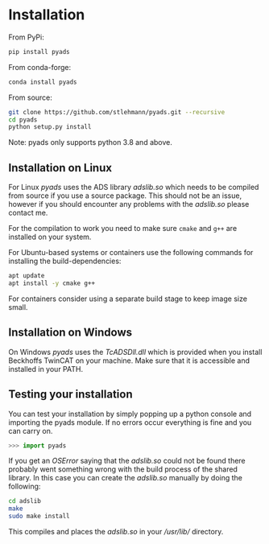 # Installation

From PyPi:

```bash
pip install pyads
```

From conda-forge:

```bash
conda install pyads
```

From source:

```bash
git clone https://github.com/stlehmann/pyads.git --recursive
cd pyads
python setup.py install
```

Note: pyads only supports python 3.8 and above.

## Installation on Linux

For Linux *pyads* uses the ADS library *adslib.so* which needs to be compiled
from source if you use a source package. This should not be an issue, however
if you should encounter any problems with the *adslib.so* please contact me.

For the compilation to work you need to make sure `cmake` and `g++` are installed
on your system.

For Ubuntu-based systems or containers use the following commands for installing
the build-dependencies:

```bash
apt update
apt install -y cmake g++
```

For containers consider using a separate build stage to keep image size small.

## Installation on Windows

On Windows *pyads* uses the *TcADSDll.dll* which is provided when you install
Beckhoffs TwinCAT on your machine. Make sure that it is accessible and 
installed in your PATH.

## Testing your installation

You can test your installation by simply popping up a python console and
importing the pyads module. If no errors occur everything is fine and you can
carry on.

```python
>>> import pyads
```

If you get an *OSError* saying that the *adslib.so* could not be found there
probably went something wrong with the build process of the shared library. In
this case you can create the *adslib.so* manually by doing the following:

```bash
cd adslib
make
sudo make install
```

This compiles and places the *adslib.so* in your */usr/lib/* directory.
